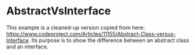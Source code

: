 # AbstractVsInterface
This example is a cleaned-up version copied from here:  https://www.codeproject.com/Articles/11155/Abstract-Class-versus-Interface. Its purpose is to show the difference between an abstract class and an interface.
